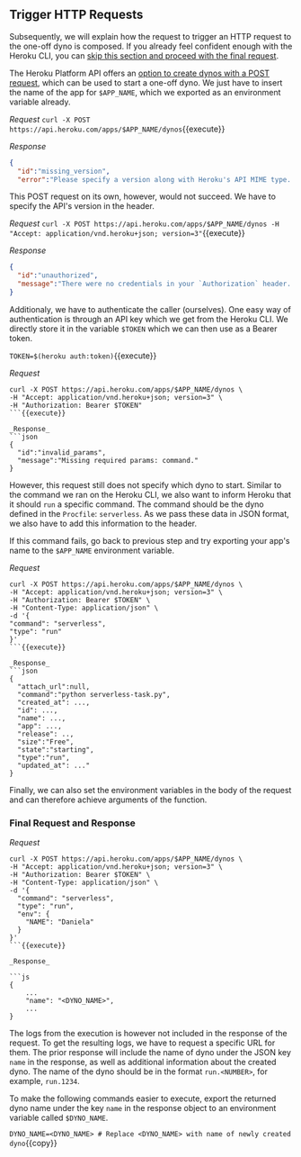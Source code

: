 ## Trigger HTTP Requests

Subsequently, we will explain how the request to trigger an HTTP request to the one-off dyno is composed. If you already
feel confident enough with the Heroku CLI, you can [skip this section and proceed with the final request](#final-request-and-response).

The Heroku Platform API offers an [option to create dynos with a POST request](https://devcenter.heroku.com/articles/platform-api-reference#dyno-create), which can be used to start a one-off dyno. We just have to insert the name of the app for `$APP_NAME`, which we exported as an environment variable already.

_Request_
`curl -X POST https://api.heroku.com/apps/$APP_NAME/dynos`{{execute}}

_Response_
```json
{
  "id":"missing_version",
  "error":"Please specify a version along with Heroku's API MIME type. For example, `Accept: application/vnd.heroku+json; version=3`.\n"}$ 
```

This POST request on its own, however, would not succeed. We have to specify the API's version in the header.

_Request_
`curl -X POST https://api.heroku.com/apps/$APP_NAME/dynos -H "Accept: application/vnd.heroku+json; version=3"`{{execute}}

_Response_
```json
{
  "id":"unauthorized",
  "message":"There were no credentials in your `Authorization` header. Try `Authorization: Bearer <OAuth access token>` or `Authorization: Basic <base64-encoded email + \":\" + password>`."
}
```

Additionaly, we have to authenticate the caller (ourselves). One easy way of authentication is through an API key which
we get from the Heroku CLI. We directly store it in the variable `$TOKEN` which we can then use as a Bearer token.

`TOKEN=$(heroku auth:token)`{{execute}}

_Request_
```shell
curl -X POST https://api.heroku.com/apps/$APP_NAME/dynos \
-H "Accept: application/vnd.heroku+json; version=3" \
-H "Authorization: Bearer $TOKEN"
```{{execute}}

_Response_
```json
{
  "id":"invalid_params",
  "message":"Missing required params: command."
}
```

However, this request still does not specify which dyno to start. Similar to the command we ran on the Heroku CLI, we
also want to inform Heroku that it should `run` a specific command. The command should be the dyno defined in the
`Procfile`: `serverless`. As we pass these data in JSON format, we also have to add this information to the header.

If this command fails, go back to previous step and try exporting your app's name to the `$APP_NAME` environment variable.

_Request_
```shell
curl -X POST https://api.heroku.com/apps/$APP_NAME/dynos \
-H "Accept: application/vnd.heroku+json; version=3" \
-H "Authorization: Bearer $TOKEN" \
-H "Content-Type: application/json" \
-d '{
"command": "serverless",
"type": "run"
}'
```{{execute}}

_Response_
```json
{
  "attach_url":null,
  "command":"python serverless-task.py",
  "created_at": ...,
  "id": ...,
  "name": ...,
  "app": ...,
  "release": ..,
  "size":"Free",
  "state":"starting",
  "type":"run",
  "updated_at": ..."
}
```

Finally, we can also set the environment variables in the body of the request and can therefore achieve arguments of
the function.

### Final Request and Response

_Request_

```shell
curl -X POST https://api.heroku.com/apps/$APP_NAME/dynos \
-H "Accept: application/vnd.heroku+json; version=3" \
-H "Authorization: Bearer $TOKEN" \
-H "Content-Type: application/json" \
-d '{
  "command": "serverless",
  "type": "run",
  "env": {
    "NAME": "Daniela"
  }
}'
```{{execute}}

_Response_

```js
{
    ...
    "name": "<DYNO_NAME>",
    ...
}
```

The logs from the execution is however not included in the response of the request. To get the resulting logs, we have to request a specific URL for them. The prior response will include the name of dyno under the JSON key `name` in the response, as well as additional information about the created dyno. The name of the dyno should be in the format `run.<NUMBER>`, for example, `run.1234`.

To make the following commands easier to execute, export the returned dyno name under the key `name` in the response object to an
environment variable called `$DYNO_NAME`.

`DYNO_NAME=<DYNO_NAME> # Replace <DYNO_NAME> with name of newly created dyno`{{copy}}

